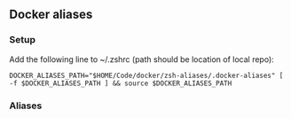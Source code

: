 ## Docker aliases

### Setup
Add the following line to ~/.zshrc (path should be location of local repo):

`DOCKER_ALIASES_PATH="$HOME/Code/docker/zsh-aliases/.docker-aliases"
[ -f $DOCKER_ALIASES_PATH ] && source $DOCKER_ALIASES_PATH`

### Aliases
